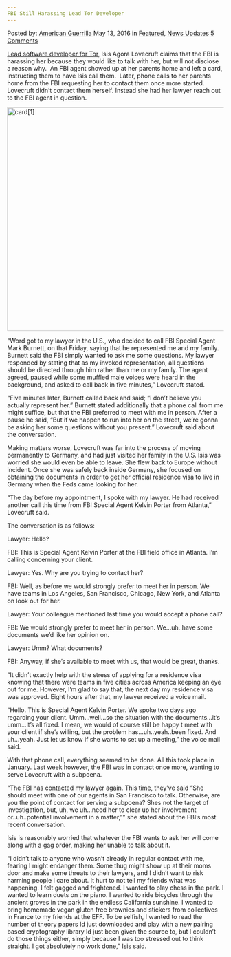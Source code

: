 ```yaml
---
FBI Still Harassing Lead Tor Developer
---
```

<article class="post-listing post-14055 post type-post status-publish format-standard has-post-thumbnail hentry category-deepdot-news category-news-updates tag-developer tag-fbi tag-harassing tag-lead tag-tor">
    <div class="post-inner">
        <span>Posted by: <a href="https://www.deepdotweb.com/author/americanguerrilla/" title="">American Guerrilla </a></span>
    <span>May 13, 2016</span>
    <span>in <a href="https://www.deepdotweb.com/category/deepdot-news/" rel="category tag">Featured</a>, <a href="https://www.deepdotweb.com/category/news-updates/" rel="category tag">News Updates</a></span>
    <span><a href="https://www.deepdotweb.com/2016/05/13/fbi-still-harassing-lead-tor-developer/#comments">5 Comments</a></span>
    </p>
    <div class="clear"></div>
    <div class="entry">
    <p><a href="https://www.techdirt.com/articles/20160505/00383034349/fbi-harassing-core-tor-developer-demanding-she-meet-with-them-refusing-to-explain-why.shtml">Lead software developer for Tor</a>, Isis Agora Lovecruft claims that the FBI is harassing her because they would like to talk with her, but will not disclose a reason why.  An FBI agent showed up at her parents home and left a card, instructing them to have Isis call them.  Later, phone calls to her parents home from the FBI requesting her to contact them once more started. Lovecruft didn&#8217;t contact them herself. Instead she had her lawyer reach out to the FBI agent in question.</p>
    <p><a href="https://www.deepdotweb.com/wp-content/uploads/2016/05/card1.jpeg"><img class="aligncenter  wp-image-14056" src="https://www.deepdotweb.com/wp-content/uploads/2016/05/card1.jpeg" alt="card[1]" width="693" height="520" srcset="https://www.deepdotweb.com/wp-content/uploads/2016/05/card1.jpeg 1024w, https://www.deepdotweb.com/wp-content/uploads/2016/05/card1-300x225.jpeg 300w" sizes="(max-width: 693px) 100vw, 693px"/></a></p>
    <p>“Word got to my lawyer in the U.S., who decided to call FBI Special Agent Mark Burnett, on that Friday, saying that he represented me and my family. Burnett said the FBI simply wanted to ask me some questions. My lawyer responded by stating that as my invoked representation, all questions should be directed through him rather than me or my family. The agent agreed, paused while some muffled male voices were heard in the background, and asked to call back in five minutes,” Lovecruft stated.</p>
    <p>“Five minutes later, Burnett called back and said; “I don&#8217;t believe you actually represent her.” Burnett stated additionally that a phone call from me might suffice, but that the FBI preferred to meet with me in person. After a pause he said, “But if we happen to run into her on the street, we&#8217;re gonna be asking her some questions without you present.” Lovecruft said about the conversation.</p>
    <p>Making matters worse, Lovecruft was far into the process of moving permanently to Germany, and had just visited her family in the U.S. Isis was worried she would even be able to leave. She flew back to Europe without incident. Once she was safely back inside Germany, she focused on obtaining the documents in order to get her official residence visa to live in Germany when the Feds came looking for her.</p>
    <p>“The day before my appointment, I spoke with my lawyer. He had received another call this time from FBI Special Agent Kelvin Porter from Atlanta,” Lovecruft said.</p>
    <p>The conversation is as follows:</p>
    <p>Lawyer: Hello?</p>
    <p>FBI: This is Special Agent Kelvin Porter at the FBI field office in Atlanta. I&#8217;m calling concerning your client.</p>
    <p>Lawyer: Yes. Why are you trying to contact her?</p>
    <p>FBI: Well, as before we would strongly prefer to meet her in person. We have teams in Los Angeles, San Francisco, Chicago, New York, and Atlanta on look out for her.</p>
    <p>Lawyer: Your colleague mentioned last time you would accept a phone call?</p>
    <p>FBI: We would strongly prefer to meet her in person. We&#8230;uh..have some documents we&#8217;d like her opinion on.</p>
    <p>Lawyer: Umm? What documents?</p>
    <p>FBI: Anyway, if she&#8217;s available to meet with us, that would be great, thanks.</p>
    <p>“It didn&#8217;t exactly help with the stress of applying for a residence visa knowing that there were teams in five cities across America keeping an eye out for me. However, I&#8217;m glad to say that, the next day my residence visa was approved. Eight hours after that, my lawyer received a voice mail.</p>
    <p>“Hello. This is Special Agent Kelvin Porter. We spoke two days ago regarding your client. Umm&#8230;well&#8230;so the situation with the documents&#8230;it&#8217;s umm&#8230;it&#8217;s all fixed. I mean, we would of course still be happy t meet with your client if she&#8217;s willing, but the problem has&#8230;uh..yeah..been fixed. And uh&#8230;yeah. Just let us know if she wants to set up a meeting,” the voice mail said.</p>
    <p>With that phone call, everything seemed to be done. All this took place in January. Last week however, the FBI was in contact once more, wanting to serve Lovecruft with a subpoena.</p>
    <p>“The FBI has contacted my lawyer again. This time, they&#8217;ve said “She should meet with one of our agents in San Francisco to talk. Otherwise, are you the point of contact for serving a subpoena? Shes not the target of investigation, but, uh, we uh&#8230;need her to clear up her involvement or..uh..potential involvement in a matter,”” she stated about the FBI&#8217;s most recent conversation.</p>
    <p>Isis is reasonably worried that whatever the FBI wants to ask her will come along with a gag order, making her unable to talk about it.</p>
    <p>“I didn&#8217;t talk to anyone who wasn&#8217;t already in regular contact with me, fearing I might endanger them. Some thug might show up at their moms door and make some threats to their lawyers, and I didn&#8217;t want to risk harming people I care about. It hurt to not tell my friends what was happening. I felt gagged and frightened. I wanted to play chess in the park. I wanted to learn duets on the piano. I wanted to ride bicycles through the ancient groves in the park in the endless California sunshine. I wanted to bring homemade vegan gluten free brownies and stickers from collectives in France to my friends at the EFF. To be selfish, I wanted to read the number of theory papers Id just downloaded and play with a new pairing based cryptography library Id just been given the source to, but I couldn&#8217;t do those things either, simply because I was too stressed out to think straight. I got absolutely no work done,” Isis said.</p>
    </div>
    <span style="display:none"><a href="https://www.deepdotweb.com/tag/developer/" rel="tag">developer</a> <a href="https://www.deepdotweb.com/tag/fbi/" rel="tag">fbi</a> <a href="https://www.deepdotweb.com/tag/harassing/" rel="tag">harassing</a> <a href="https://www.deepdotweb.com/tag/lead/" rel="tag">lead</a> <a href="https://www.deepdotweb.com/tag/tor/" rel="tag">tor</a></span> <span style="display:none" class="updated">2016-05-13</span>
    <div style="display:none" class="vcard author" itemprop="author" itemscope itemtype="http://schema.org/Person"><strong class="fn" itemprop="name"><a href="https://www.deepdotweb.com/author/americanguerrilla/" title="Posts by American Guerrilla" rel="author">American Guerrilla</a></strong></div>
    </div>
</article>

